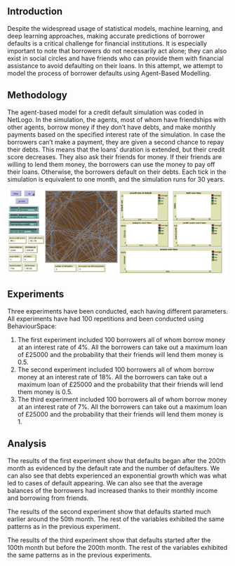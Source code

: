 ## Introduction
Despite the widespread usage of statistical models, machine learning, and deep learning approaches, making accurate predictions of borrower defaults is a critical challenge for financial institutions. It is especially important to note that borrowers do not necessarily act alone; they can also exist in social circles and have friends who can provide them with financial assistance to avoid defaulting on their loans. In this attempt, we attempt to model the process of borrower defaults using Agent-Based Modelling.

## Methodology
The agent-based model for a credit default simulation was coded in NetLogo. In the simulation, the agents, most of whom have friendships with other agents, borrow money if they don’t have debts, and make monthly payments based on the specified interest rate of the simulation. In case the borrowers can’t make a payment, they are given a second chance to repay their debts. This means that the loans’ duration is extended, but their credit score decreases. They also ask their friends for money. If their friends are willing to lend them money, the borrowers can use the money to pay off their loans. Otherwise, the borrowers default on their debts. Each tick in the simulation is equivalent to one month, and the simulation runs for 30 years.

![alt text](https://github.com/AhmedB255/credit_default_abm_modelling/blob/main/interface.png)

## Experiments
Three experiments have been conducted, each having different parameters. All experiments have had 100 repetitions and been conducted using BehaviourSpace:

1.	The first experiment included 100 borrowers all of whom borrow money at an interest rate of 4%. All the borrowers can take out a maximum loan of £25000 and the probability that their friends will lend them money is 0.5.
2.	The second experiment included 100 borrowers all of whom borrow money at an interest rate of 18%. All the borrowers can take out a maximum loan of £25000 and the probability that their friends will lend them money is 0.5.
3.	The third experiment included 100 borrowers all of whom borrow money at an interest rate of 7%. All the borrowers can take out a maximum loan of £25000 and the probability that their friends will lend them money is 1.

## Analysis
The results of the first experiment show that defaults began after the 200th month as evidenced by the default rate and the number of defaulters. We can also see that debts experienced an exponential growth which was what led to cases of default appearing. We can also see that the average balances of the borrowers had increased thanks to their monthly income and borrowing from friends. <br />

The results of the second experiment show that defaults started much earlier around the 50th month. The rest of the variables exhibited the same patterns as in the previous experiment. <br />

The results of the third experiment show that defaults started after the 100th month but before the 200th month. The rest of the variables exhibited the same patterns as in the previous experiments. <br />


